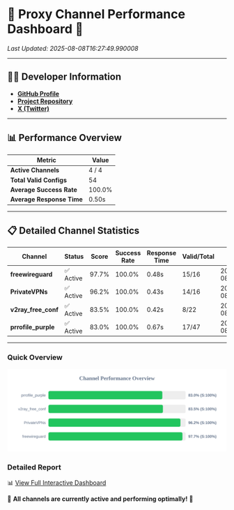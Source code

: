 # 🌟 Proxy Channel Performance Dashboard 🌟

_Last Updated: 2025-08-08T16:27:49.990008_

---

## 👩‍💻 Developer Information

- **[GitHub Profile](https://github.com/4n0nymou3)**  
- **[Project Repository](https://github.com/4n0nymou3/multi-proxy-config-fetcher)**  
- **[X (Twitter)](https://x.com/4n0nymou3)**  

---

## 📊 Performance Overview

| Metric                | Value       |
|-----------------------|-------------|
| **Active Channels**   | 4 / 4       |
| **Total Valid Configs** | 54          |
| **Average Success Rate** | 100.0%      |
| **Average Response Time** | 0.50s       |

---

## 📋 Detailed Channel Statistics

| Channel          | Status     | Score  | Success Rate | Response Time | Valid/Total | Last Success               |
|------------------|------------|--------|--------------|---------------|-------------|----------------------------|
| **freewireguard**  | ✅ Active  | 97.7%  | 100.0% | 0.48s         | 15/16       | 2025-08-08T16:27:49.988613 |
| **PrivateVPNs**  | ✅ Active  | 96.2%  | 100.0% | 0.43s         | 14/16       | 2025-08-08T16:27:49.478910 |
| **v2ray_free_conf**  | ✅ Active  | 83.5%  | 100.0% | 0.42s         | 8/22       | 2025-08-08T16:27:49.008828 |
| **prrofile_purple**  | ✅ Active  | 83.0%  | 100.0% | 0.67s         | 17/47       | 2025-08-08T16:27:48.522710 |

---

### Quick Overview
<div align="center">
  <a href="https://raw.githubusercontent.com/nullluser/NullRepo/refs/heads/main/assets/channel_stats_chart.svg">
    <img src="https://raw.githubusercontent.com/nullluser/NullRepo/refs/heads/main/assets/channel_stats_chart.svg" alt="Source Performance Statistics" width="800">
  </a>
</div>

### Detailed Report
📊 [View Full Interactive Dashboard](https://htmlpreview.github.io/?https://github.com/nullluser/NullRepo/blob/main/assets/performance_report.html)

🎉 **All channels are currently active and performing optimally!** 🎉
